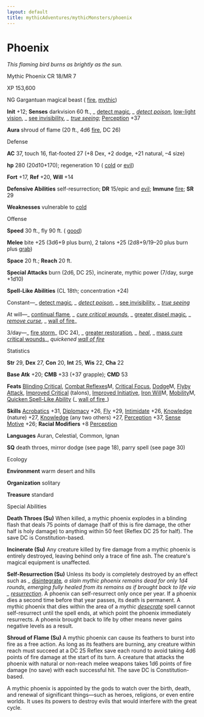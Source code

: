 ```yaml
---
layout: default
title: mythicAdventures/mythicMonsters/phoenix
---
```

# Phoenix

_This flaming bird burns as brightly as the sun._

Mythic Phoenix CR 18/MR 7

XP 153,600

NG Gargantuan magical beast ( [fire](monsters/creatureTypes#_fire-subtype), [mythic](mythicAdventures/mythicMonsters#_mythic-subtype))

**Init** +12; **Senses** darkvision 60 ft., _ [detect magic](spells/detectMagic#_detect-magic)_, _ [detect poison](spells/detectPoison#_detect-poison)_, [low-light vision](monsters/universalMonsterRules#_low-light-vision), _ [see invisibility](spells/seeInvisibility#_see-invisibility)_, _ [true seeing](spells/trueSeeing#_true-seeing)_; [Perception](skills/perception#_perception) +37

**Aura** shroud of flame (20 ft., 4d6 [fire](monsters/creatureTypes#_fire-subtype), DC 26)

Defense

**AC** 37, touch 16, flat-footed 27 (+8 Dex, +2 dodge, +21 natural, –4 size)

**hp** 280 (20d10+170); regeneration 10 ( [cold](monsters/creatureTypes#_cold-subtype) or [evil](monsters/creatureTypes#_evil-subtype))

**Fort** +17, **Ref** +20, **Will** +14

**Defensive Abilities** self-resurrection; **DR** 15/epic and [evil](monsters/creatureTypes#_evil-subtype); **Immune** [fire](monsters/creatureTypes#_fire-subtype); **SR** 29

**Weaknesses** vulnerable to [cold](monsters/creatureTypes#_cold-subtype)

Offense

**Speed** 30 ft., fly 90 ft. ( [good](monsters/creatureTypes#_good-subtype))

**Melee** bite +25 (3d6+9 plus burn), 2 talons +25 (2d8+9/19–20 plus burn plus [grab](monsters/universalMonsterRules#_grab))

**Space** 20 ft.; **Reach** 20 ft.

**Special Attacks** burn (2d6, DC 25), incinerate, mythic power (7/day, surge +1d10)

**Spell-Like Abilities** (CL 18th; concentration +24)

Constant—_ [detect magic](spells/detectMagic#_detect-magic)_, _ [detect poison](spells/detectPoison#_detect-poison)_, _ [see invisibility](spells/seeInvisibility#_see-invisibility)_, _ [true seeing](spells/trueSeeing#_true-seeing)_

At will—_ [continual flame](spells/continualFlame#_continual-flame)_, _ [cure critical wounds](spells/cureCriticalWounds#_cure-critical-wounds)_, _ [greater dispel magic](spells/dispelMagic#_dispel-magic-greater)_, _ [remove curse](spells/removeCurse#_remove-curse)_, _ [wall of fire](spells/wallOfFire#_wall-of-fire)_

3/day—_ [fire storm](spells/fireStorm#_fire-storm)_ (DC 24), _ [greater restoration](spells/restoration#_restoration-greater)_, _ [heal](spells/heal#_heal)_, _ [mass cure critical wounds](spells/cureCriticalWounds#_cure-critical-wounds-mass)_, _quickened [wall of fire](spells/wallOfFire#_wall-of-fire)_

Statistics

**Str** 29, **Dex** 27, **Con** 20, **Int** 25, **Wis** 22, **Cha** 22

**Base Atk** +20; **CMB** +33 (+37 grapple); **CMD** 53

**Feats** [Blinding Critical](feats#_blinding-critical), [Combat Reflexes](mythicAdventures/mythicFeats#_combat-reflexes-mythic)M, [Critical Focus](feats#_critical-focus), [Dodge](mythicAdventures/mythicFeats#_dodge-mythic)M, [Flyby Attack](monsters/monsterFeats#_flyby-attack), [Improved Critical](feats#_improved-critical) (talons), [Improved Initiative](feats#_improved-initiative), [Iron Will](mythicAdventures/mythicFeats#_iron-will-mythic)M, [Mobility](feats#_mobility)M, [Quicken Spell-Like Ability](monsters/monsterFeats#_quicken-spell-like-ability) (_ [wall of fire](spells/wallOfFire#_wall-of-fire)_)

**Skills** [Acrobatics](skills/acrobatics#_acrobatics) +31, [Diplomacy](skills/diplomacy#_diplomacy) +26, [Fly](skills/fly#_fly) +29, [Intimidate](skills/intimidate#_intimidate) +26, [Knowledge](skills/knowledge#_knowledge) (nature) +27, [Knowledge](skills/knowledge#_knowledge) (any two others) +27, [Perception](skills/perception#_perception) +37, [Sense Motive](skills/senseMotive#_sense-motive) +26; **Racial Modifiers** +8 [Perception](skills/perception#_perception)

**Languages** Auran, Celestial, Common, Ignan

**SQ** death throes, mirror dodge (see page 18), parry spell (see page 30)

Ecology

**Environment** warm desert and hills

**Organization** solitary

**Treasure** standard

Special Abilities

**Death Throes (Su)** When killed, a mythic phoenix explodes in a blinding flash that deals 75 points of damage (half of this is fire damage, the other half is holy damage) to anything within 50 feet (Reflex DC 25 for half). The save DC is Constitution-based.

**Incinerate (Su)** Any creature killed by fire damage from a mythic phoenix is entirely destroyed, leaving behind only a trace of fine ash. The creature's magical equipment is unaffected.

**Self-Resurrection (Su)** Unless its body is completely destroyed by an effect such as _ [disintegrate](spells/disintegrate#_disintegrate)_, a slain mythic phoenix remains dead for only 1d4 rounds, emerging fully healed from its remains as if brought back to life via _ [resurrection](spells/resurrection#_resurrection)_. A phoenix can self-resurrect only once per year. If a phoenix dies a second time before that year passes, its death is permanent. A mythic phoenix that dies within the area of a _mythic [desecrate](spells/desecrate#_desecrate)_ spell cannot self-resurrect until the spell ends, at which point the phoenix immediately resurrects. A phoenix brought back to life by other means never gains negative levels as a result.

**Shroud of Flame (Su)** A mythic phoenix can cause its feathers to burst into fire as a free action. As long as its feathers are burning, any creature within reach must succeed at a DC 25 Reflex save each round to avoid taking 4d6 points of fire damage at the start of its turn. A creature that attacks the phoenix with natural or non-reach melee weapons takes 1d6 points of fire damage (no save) with each successful hit. The save DC is Constitution-based.

A mythic phoenix is appointed by the gods to watch over the birth, death, and renewal of significant things—such as heroes, religions, or even entire worlds. It uses its powers to destroy evils that would interfere with the great cycle.

